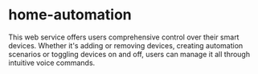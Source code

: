 # home-automation
This web service offers users comprehensive control over their smart devices. Whether it's adding or removing devices, creating automation scenarios or toggling devices on and off, users can manage it all through intuitive voice commands.
